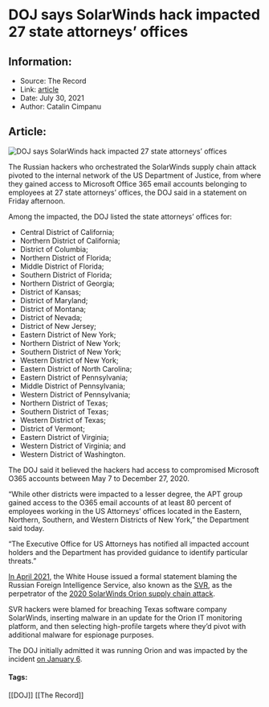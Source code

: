 # DOJ says SolarWinds hack impacted 27 state attorneys’ offices
### 

## Information:
+ Source: The Record
+ Link: [article](https://therecord.media/doj-says-solarwinds-hack-impacted-27-state-attorneys-offices/)
+ Date: July 30, 2021
+ Author: Catalin Cimpanu


## Article:
![DOJ says SolarWinds hack impacted 27 state attorneys’ offices](https://therecord.media/wp-content/uploads/2021/07/justice.jpg)

The Russian hackers who orchestrated the SolarWinds supply chain attack pivoted to the internal network of the US Department of Justice, from where they gained access to Microsoft Office 365 email accounts belonging to employees at 27 state attorneys’ offices, the DOJ said in a statement on Friday afternoon.


Among the impacted, the DOJ listed the state attorneys’ offices for:


* Central District of California;
* Northern District of California;
* District of Columbia;
* Northern District of Florida;
* Middle District of Florida;
* Southern District of Florida;
* Northern District of Georgia;
* District of Kansas;
* District of Maryland;
* District of Montana;
* District of Nevada;
* District of New Jersey;
* Eastern District of New York;
* Northern District of New York;
* Southern District of New York;
* Western District of New York;
* Eastern District of North Carolina;
* Eastern District of Pennsylvania;
* Middle District of Pennsylvania;
* Western District of Pennsylvania;
* Northern District of Texas;
* Southern District of Texas;
* Western District of Texas;
* District of Vermont;
* Eastern District of Virginia;
* Western District of Virginia; and
* Western District of Washington.


The DOJ said it believed the hackers had access to compromised Microsoft O365 accounts between May 7 to December 27, 2020.


“While other districts were impacted to a lesser degree, the APT group gained access to the O365 email accounts of at least 80 percent of employees working in the US Attorneys’ offices located in the Eastern, Northern, Southern, and Western Districts of New York,” the Department said today.


“The Executive Office for US Attorneys has notified all impacted account holders and the Department has provided guidance to identify particular threats.”


[In April 2021](https://therecord.media/white-house-formally-blames-russian-intelligence-service-svr-for-solarwinds-hack/), the White House issued a formal statement blaming the Russian Foreign Intelligence Service, also known as the [SVR](https://en.wikipedia.org/wiki/Foreign_Intelligence_Service_(Russia)), as the perpetrator of the [2020 SolarWinds Orion supply chain attack](https://en.wikipedia.org/wiki/SolarWinds#2019%E2%80%932020_supply_chain_attacks).


SVR hackers were blamed for breaching Texas software company SolarWinds, inserting malware in an update for the Orion IT monitoring platform, and then selecting high-profile targets where they’d pivot with additional malware for espionage purposes.


The DOJ initially admitted it was running Orion and was impacted by the incident [on January 6](https://www.justice.gov/opa/pr/department-justice-statement-solarwinds-update).





#### Tags:
[[DOJ]] [[The Record]]
